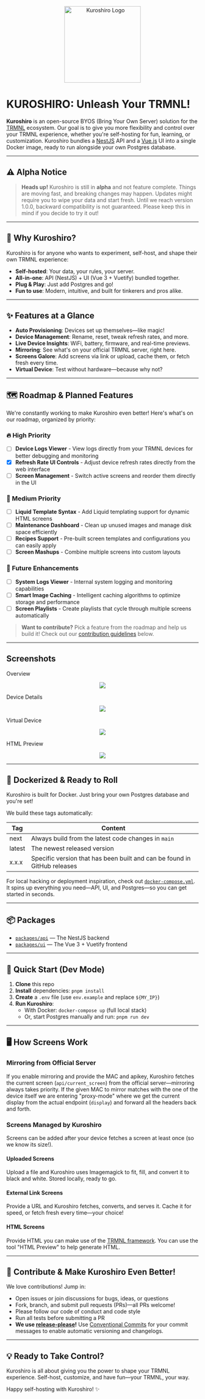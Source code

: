<p align="center">
  <img src="graphics/logo_white.png" alt="Kuroshiro Logo" width="200" />
</p>

# KUROSHIRO: Unleash Your TRMNL!

**Kuroshiro** is an open-source BYOS (Bring Your Own Server) solution for the [TRMNL](https://usetrmnl.com/) ecosystem. Our goal is to give you more flexibility and control over your TRMNL experience, whether you're self-hosting for fun, learning, or customization. Kuroshiro bundles a [NestJS](https://nestjs.com/) API and a [Vue.js](https://vuejs.org/) UI into a single Docker image, ready to run alongside your own Postgres database.

---

## ⚠️ Alpha Notice

> **Heads up!** Kuroshiro is still in **alpha** and not feature complete. Things are moving fast, and breaking changes may happen. Updates might require you to wipe your data and start fresh. Until we reach version 1.0.0, backward compatibility is not guaranteed. Please keep this in mind if you decide to try it out!

---

## 🌟 Why Kuroshiro?

Kuroshiro is for anyone who wants to experiment, self-host, and shape their own TRMNL experience:
- **Self-hosted**: Your data, your rules, your server.
- **All-in-one**: API (NestJS) + UI (Vue 3 + Vuetify) bundled together.
- **Plug & Play**: Just add Postgres and go!
- **Fun to use**: Modern, intuitive, and built for tinkerers and pros alike.

---

## ✨ Features at a Glance

- **Auto Provisioning**: Devices set up themselves—like magic!
- **Device Management**: Rename, reset, tweak refresh rates, and more.
- **Live Device Insights**: WiFi, battery, firmware, and real-time previews.
- **Mirroring**: See what's on your official TRMNL server, right here.
- **Screens Galore**: Add screens via link or upload, cache them, or fetch fresh every time.
- **Virtual Device**: Test without hardware—because why not?

---

## 🗺️ Roadmap & Planned Features

We're constantly working to make Kuroshiro even better! Here's what's on our roadmap, organized by priority:

### 🔥 High Priority
- [ ] **Device Logs Viewer** - View logs directly from your TRMNL devices for better debugging and monitoring
- [x] **Refresh Rate UI Controls** - Adjust device refresh rates directly from the web interface
- [ ] **Screen Management** - Switch active screens and reorder them directly in the UI

### 🎯 Medium Priority  
- [ ] **Liquid Template Syntax** - Add Liquid templating support for dynamic HTML screens
- [ ] **Maintenance Dashboard** - Clean up unused images and manage disk space efficiently
- [ ] **Recipes Support** - Pre-built screen templates and configurations you can easily apply
- [ ] **Screen Mashups** - Combine multiple screens into custom layouts

### 🔮 Future Enhancements
- [ ] **System Logs Viewer** - Internal system logging and monitoring capabilities  
- [ ] **Smart Image Caching** - Intelligent caching algorithms to optimize storage and performance
- [ ] **Screen Playlists** - Create playlists that cycle through multiple screens automatically

> **Want to contribute?** Pick a feature from the roadmap and help us build it! Check out our [contribution guidelines](#-contribute--make-kuroshiro-even-better) below.

---

## Screenshots

Overview
<p align="center">
  <img src="graphics/screenshots/screenshot_overview.png" />
</p>

Device Details
<p align="center">
  <img src="graphics/screenshots/screenshot_device_details.png" />
</p>

Virtual Device
<p align="center">
  <img src="graphics/screenshots/screenshot_virtual_device.png" />
</p>

HTML Preview
<p align="center">
  <img src="graphics/screenshots/screenshot_html_render.png" />
</p>

---

## 🐳 Dockerized & Ready to Roll

Kuroshiro is built for Docker. Just bring your own Postgres database and you're set!

We build these tags automatically:

| Tag    | Content                                                                  |
|--------|--------------------------------------------------------------------------|
| next   | Always build from the latest code changes in `main`                      |
| latest | The newest released version                                              |
| x.x.x  | Specific version that has been built and can be found in GitHub releases |

For local hacking or deployment inspiration, check out [`docker-compose.yml`](./docker-compose.yml). It spins up everything you need—API, UI, and Postgres—so you can get started in seconds.

---

## 📦 Packages

- [`packages/api`](./packages/api) — The NestJS backend
- [`packages/ui`](./packages/ui) — The Vue 3 + Vuetify frontend

---

## 🚀 Quick Start (Dev Mode)

1. **Clone** this repo
2. **Install** dependencies: `pnpm install`
3. **Create** a `.env` file (use `env.example` and replace `${MY_IP}`)
4. **Run Kuroshiro**:
   - With Docker: `docker-compose up` (full local stack)
   - Or, start Postgres manually and run: `pnpm run dev`

---

## 🖥️ How Screens Work

### Mirroring from Official Server
If you enable mirroring and provide the MAC and apikey, Kuroshiro fetches the current screen (`api/current_screen`) from the official server—mirroring always takes priority. If the given MAC to mirror matches with the one of the device itself we are entering "proxy-mode" where we get the current display from the actual endpoint (`display`) and forward all the headers back and forth.

### Screens Managed by Kuroshiro
Screens can be added after your device fetches a screen at least once (so we know its size!).

#### Uploaded Screens
Upload a file and Kuroshiro uses Imagemagick to fit, fill, and convert it to black and white. Stored locally, ready to go.

#### External Link Screens
Provide a URL and Kuroshiro fetches, converts, and serves it. Cache it for speed, or fetch fresh every time—your choice!

#### HTML Screens
Provide HTML you can make use of the [TRMNL framework](https://usetrmnl.com/framework). You can use the tool "HTML Preview" to help generate HTML.

---

## 🤝 Contribute & Make Kuroshiro Even Better!

We love contributions! Jump in:
- Open issues or join discussions for bugs, ideas, or questions
- Fork, branch, and submit pull requests (PRs)—all PRs welcome!
- Please follow our code of conduct and code style
- Run all tests before submitting a PR
- **We use [release-please](https://github.com/googleapis/release-please)!** Use [Conventional Commits](https://www.conventionalcommits.org/) for your commit messages to enable automatic versioning and changelogs.

---

## 💡 Ready to Take Control?

Kuroshiro is all about giving you the power to shape your TRMNL experience. Self-host, customize, and have fun—your TRMNL, your way.

Happy self-hosting with Kuroshiro! ✨ 
